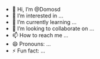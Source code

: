 - 👋 Hi, I’m @Domosd
- 👀 I’m interested in ...
- 🌱 I’m currently learning ...
- 💞️ I’m looking to collaborate on ...
- 📫 How to reach me ...
- 😄 Pronouns: ...
- ⚡ Fun fact: ...

<!---
Domosd/Domosd is a ✨ special ✨ repository because its `README.md` (this file) appears on your GitHub profile.
You can click the Preview link to take a look at your changes.
--->
